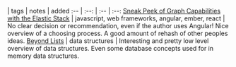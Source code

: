  | tags | notes | added
:-- | :--: | :-- | :--:
[Sneak Peek of Graph Capabilities with the Elastic Stack](http://www.infoq.com/presentations/comparing-angular-ember-react) | javascript, web frameworks, angular, ember, react | No clear decision or recommendation, even if the author uses Angular! Nice overview of a choosing process. A good amount of rehash of other peoples ideas.
[Beyond Lists](http://www.infoq.com/presentations/data-structure-lists) | data structures | Interesting and pretty low level overview of data structures. Even some database concepts used for in memory data structures.
